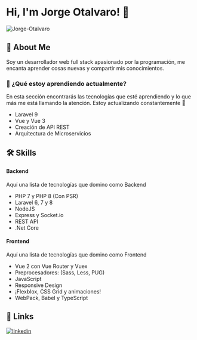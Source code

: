 
# Hi, I'm Jorge Otalvaro! 👋

<p align="left">
    <img src="https://komarev.com/ghpvc/?username=Jorge-Otalvaro&label=Profile%20views&color=0e75b6&style=flat" alt="Jorge-Otalvaro"/>
</p>

## 🚀 About Me
Soy un desarrollador web full stack apasionado por la programación, me encanta aprender cosas nuevas y compartir mis conocimientos.

### 🧠 ¿Qué estoy aprendiendo actualmente?

En esta sección encontrarás las tecnologías que esté aprendiendo y lo que más me está llamando la atención. Estoy actualizando constantemente 👀

- Laravel 9
- Vue y Vue 3
- Creación de API REST
- Arquitectura de Microservicios
## 🛠 Skills
#### Backend
Aquí una lista de tecnologías que domino como Backend

- PHP 7 y PHP 8 (Con PSR)
- Laravel 6, 7 y 8
- NodeJS
- Express y Socket.io
- REST API
- .Net Core

#### Frontend
Aquí una lista de tecnologías que domino como Frontend

- Vue 2 con Vue Router y Vuex
- Preprocesadores: (Sass, Less, PUG)
- JavaScript
- Responsive Design
- ¡Flexblox, CSS Grid y animaciones!
- WebPack, Babel y TypeScript


## 🔗 Links

[![linkedin](https://img.shields.io/badge/linkedin-0A66C2?style=for-the-badge&logo=linkedin&logoColor=white)](https://www.linkedin.com/in/georgeotalvaro/)
